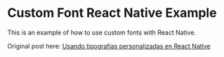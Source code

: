 # Custom Font React Native Example

This is an example of how to use custom fonts with React Native.

Original post here: [Usando tipografías personalizadas en React Native](https://medium.com/noders/usando-tipograf%C3%ADas-personalizadas-en-react-native-7efcedbbfc8a)
